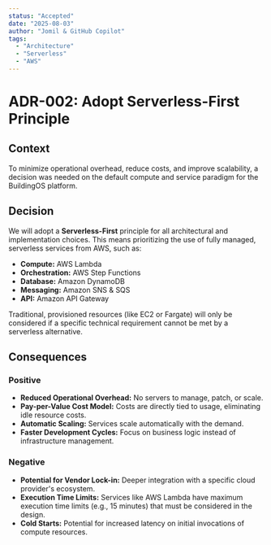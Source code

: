 ```yaml
---
status: "Accepted"
date: "2025-08-03"
author: "Jomil & GitHub Copilot"
tags:
  - "Architecture"
  - "Serverless"
  - "AWS"
---
```


# ADR-002: Adopt Serverless-First Principle

## Context

To minimize operational overhead, reduce costs, and improve scalability, a decision was needed on the default compute and service paradigm for the BuildingOS platform.

## Decision

We will adopt a **Serverless-First** principle for all architectural and implementation choices. This means prioritizing the use of fully managed, serverless services from AWS, such as:
-   **Compute:** AWS Lambda
-   **Orchestration:** AWS Step Functions
-   **Database:** Amazon DynamoDB
-   **Messaging:** Amazon SNS & SQS
-   **API:** Amazon API Gateway

Traditional, provisioned resources (like EC2 or Fargate) will only be considered if a specific technical requirement cannot be met by a serverless alternative.

## Consequences

### Positive

-   **Reduced Operational Overhead:** No servers to manage, patch, or scale.
-   **Pay-per-Value Cost Model:** Costs are directly tied to usage, eliminating idle resource costs.
-   **Automatic Scaling:** Services scale automatically with the demand.
-   **Faster Development Cycles:** Focus on business logic instead of infrastructure management.

### Negative

-   **Potential for Vendor Lock-in:** Deeper integration with a specific cloud provider's ecosystem.
-   **Execution Time Limits:** Services like AWS Lambda have maximum execution time limits (e.g., 15 minutes) that must be considered in the design.
-   **Cold Starts:** Potential for increased latency on initial invocations of compute resources.

